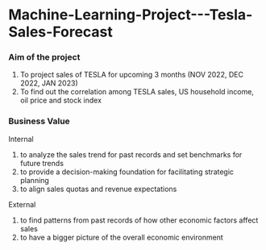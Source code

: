 # Machine-Learning-Project---Tesla-Sales-Forecast
### Aim of the project
1. To project sales of TESLA for upcoming 3 months (NOV 2022, DEC 2022, JAN 2023)
2. To find out the correlation among TESLA sales, US household income, oil price and stock index
### Business Value
Internal
1. to analyze the sales trend for past records and set benchmarks for future trends
2. to provide a decision-making foundation for facilitating strategic planning
3. to align sales quotas and revenue expectations

External
1. to find patterns from past records of how other economic factors affect sales
2. to have a bigger picture of the overall economic environment
